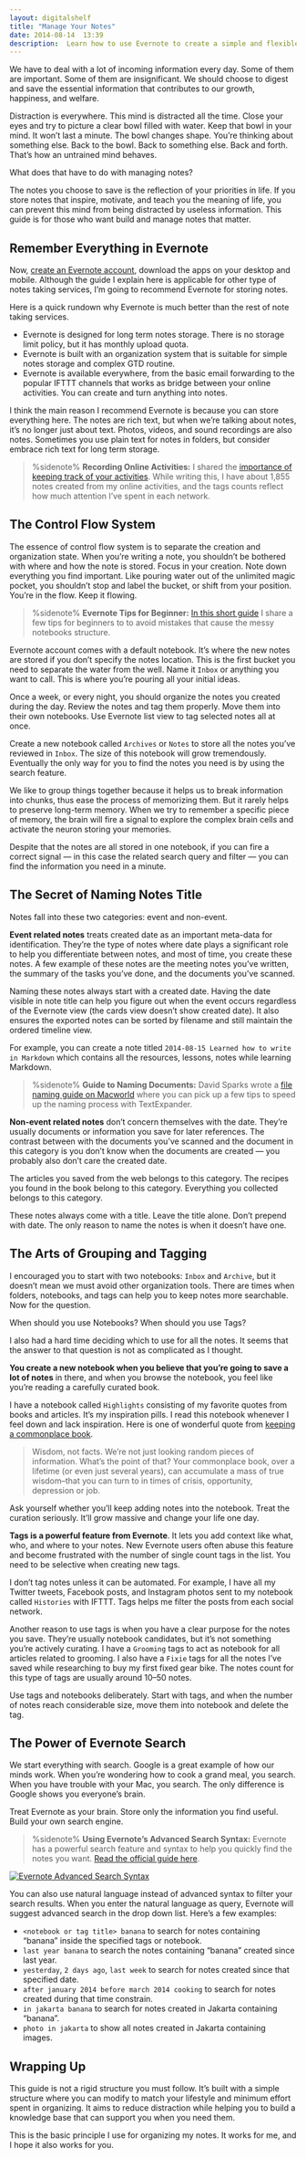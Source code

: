 ```yaml
---
layout: digitalshelf
title: "Manage Your Notes"
date: 2014-08-14  13:39
description:  Learn how to use Evernote to create a simple and flexible framework to keep all your notes organized and easily searchable.
---
```


We have to deal with a lot of incoming information every day. Some of them are important. Some of them are insignificant. We should choose to digest  and save the essential information that contributes to our growth, happiness, and welfare.

Distraction is everywhere. This mind is distracted all the time. Close your eyes and try to picture a clear bowl filled with water. Keep that bowl in your mind. It won’t last a minute. The bowl changes shape. You’re thinking about something else. Back to the bowl. Back to something else. Back and forth. That’s how an untrained mind behaves.

What does that have to do with managing notes?

The notes you choose to save is the reflection of your priorities in life. If you store notes that inspire, motivate, and teach you the meaning of life, you can prevent this mind from being distracted by useless information. This guide is for those who want build and manage notes that matter.

## Remember Everything in Evernote

Now, [create an Evernote account](https://www.evernote.com/referral/Registration.action?uid=4069191&sig=f73fab7c71caeed669c2e9a2a93e4023 "Create Evernote Account"), download the apps on your desktop and mobile. Although the guide I explain here is applicable for other type of notes taking services, I’m going to recommend Evernote for storing notes.

Here is a quick rundown why Evernote is much better than the rest of note taking services.

- Evernote is designed for long term notes storage. There is no storage limit policy, but it has monthly upload quota.
- Evernote is built with an organization system that is suitable for simple notes storage and complex GTD routine.
- Evernote is available everywhere, from the basic email forwarding to the popular IFTTT channels that works as bridge between your online activities. You can create and turn anything into notes.

I think the main reason I recommend Evernote is because you can store everything here. The notes are rich text, but when we’re talking about notes, it’s no longer just about text. Photos, videos, and sound recordings are also notes. Sometimes you use plain text for notes in folders, but consider embrace rich text for long term storage.

> %sidenote%
> **Recording Online Activities:** I shared the [importance of keeping track of your activities](http://sayzlim.net/remember-everything "Remember Everything - Sayz Lim"). While writing this, I have about 1,855 notes created from my online activities, and the tags counts reflect how much attention I’ve spent in each network.

## The Control Flow System

The essence of control flow system is to separate the creation and organization state. When you’re writing a note, you shouldn’t be bothered with where and how the note is stored. Focus in your creation. Note down everything you find important. Like pouring water out of the unlimited magic pocket, you shouldn’t stop and label the bucket, or shift from your position. You’re in the flow. Keep it flowing.

> %sidenote%
> **Evernote Tips for Beginner:** [In this short guide](http://sayzlim.net/timeless-evernote-tips-beginner "Timeless Evernote Tips for Beginner - Sayz Lim") I share a few tips for beginners to to avoid mistakes that cause the messy notebooks structure.

Evernote account comes with a default notebook. It’s where the new notes are stored if you don’t specify the notes location. This is the first bucket you need to separate the water from the well. Name it `Inbox` or anything you want to call. This is where you’re pouring all your initial ideas.

Once a week, or every night, you should organize the notes you created during the day. Review the notes and tag them properly. Move them into their own notebooks. Use Evernote list view to tag selected notes all at once.

Create a new notebook called `Archives` or `Notes` to store all the notes you’ve reviewed in `Inbox`. The size of this notebook will grow tremendously. Eventually the only way for you to find the notes you need is by using the search feature.

We like to group things together because it helps us to break information into chunks, thus ease the process of memorizing them. But it rarely helps to preserve long-term memory. When we try to remember a specific piece of memory, the brain will fire a signal to explore the complex brain cells and activate the neuron storing your memories.

Despite that the notes are all stored in one notebook, if you can fire a correct signal — in this case the related search query and filter — you can find the information you need in a minute.

## The Secret of Naming Notes Title

Notes fall into these two categories: event and non-event.

**Event related notes** treats created date as an important meta-data for identification. They’re the type of notes where date plays a significant role to help you differentiate between notes, and most of time, you create these notes. A few example of these notes are the meeting notes you’ve written, the summary of the tasks you’ve done, and the documents you’ve scanned.

Naming these notes always start with a created date. Having the date visible in note title can help you figure out when the event occurs regardless of the Evernote view (the cards view doesn’t show created date). It also ensures the exported notes can be sorted by filename and still maintain the ordered timeline view.

For example, you can create a note titled `2014-08-15 Learned how to write in Markdown` which contains all the resources, lessons, notes while learning Markdown.

> %sidenote%
> **Guide to Naming Documents:** David Sparks wrote a [file naming guide on Macworld](http://www.macworld.com/article/1167126/how_i_name_files_on_my_mac.html "How I name files on my Mac - Macworld") where you can pick up a few tips to speed up the naming process with TextExpander.

**Non-event related notes** don’t concern themselves with the date. They’re usually documents or information you save for later references. The contrast between with the documents you’ve scanned and the document in this category is you don’t know when the documents are created — you probably also don’t care the created date.

The articles you saved from the web belongs to this category. The recipes you found in the book belong to this category. Everything you collected belongs to this category.

These notes always come with a title. Leave the title alone. Don’t prepend with date. The only reason to name the notes is when it doesn’t have one.

## The Arts of Grouping and Tagging

I encouraged you to start with two notebooks: `Inbox` and `Archive`, but it doesn’t mean we must avoid other organization tools. There are times when folders, notebooks, and tags can help you to keep notes more searchable. Now for the question.

When should you use Notebooks? When should you use Tags?

I also had a hard time deciding which to use for all the notes. It seems that the answer to that question is not as complicated as I thought.

**You create a new notebook when you believe that you’re going to save a lot of notes** in there, and when you browse the notebook, you feel like you’re reading a carefully curated book.

I have a notebook called `Highlights` consisting of my favorite quotes from books and articles. It’s my inspiration pills. I read this notebook whenever I feel down and lack inspiration. Here is one of wonderful quote from [keeping a commonplace book](http://www.ryanholiday.net/how-and-why-to-keep-a-commonplace-book/ "How And Why To Keep A “Commonplace Book” - RyanHoliday.net").

> Wisdom, not facts. We’re not just looking random pieces of information. What’s the point of that? Your commonplace book, over a lifetime (or even just several years), can accumulate a mass of true wisdom–that you can turn to in times of crisis, opportunity, depression or job.

Ask yourself whether you’ll keep adding notes into the notebook. Treat the curation seriously. It’ll grow massive and change your life one day.

**Tags is a powerful feature from Evernote**. It lets you add context like what, who, and where to your notes. New Evernote users often abuse this feature and become frustrated with the number of  single count tags in the list. You need to be selective when creating new tags.

I don’t tag notes unless it can be automated. For example, I have all my Twitter tweets, Facebook posts, and Instagram photos sent to my notebook called `Histories` with IFTTT. Tags helps me filter the posts from each social network.

Another reason to use tags is when you have a clear purpose for the notes you save. They’re usually notebook candidates, but it’s not something you’re actively curating. I have a `Grooming` tags to act as notebook for all articles related to grooming. I also have a `Fixie` tags for all the notes I’ve saved while researching to buy my first fixed gear bike. The notes count for this type of tags are usually around 10–50 notes.

Use tags and notebooks deliberately. Start with tags, and when the number of notes reach considerable size, move them into notebook and delete the tag.

## The Power of Evernote Search

We start everything with search. Google is a great example of how our minds work. When you’re wondering how to cook a grand meal, you search. When you have trouble with your Mac, you search. The only difference is Google shows you everyone’s brain.

Treat Evernote as your brain. Store only the information you find useful. Build your own search engine.

> %sidenote%
> **Using Evernote’s Advanced Search Syntax:** Evernote has a powerful search feature and syntax to help you quickly find the notes you want. [Read the official guide here](http://evernote.com/contact/support/kb/#!/article/23245321 "Using Evernote&#39;s advanced search syntax - Knowledge Base ...").

[ ![Evernote Advanced Search Syntax][150033] ](http://images.sayzlim.net/digitalshelf/notes_evenote_advanced_search.jpg "Evernote Advanced Search Syntax")

[150033]: http://images.sayzlim.net/digitalshelf/notes_evenote_advanced_search.jpg "Evernote Advanced Search Syntax"

You can also use natural language instead of advanced syntax to filter your search results. When you enter the natural language as query, Evernote will suggest advanced search in the drop down list. Here’s a few examples:

- `<notebook or tag title> banana` to search for notes containing “banana” inside the specified tags or notebook.
- `last year banana` to search the notes containing “banana” created since last year.
- `yesterday`, `2 days ago`, `last week` to search for notes created since that specified date.
- `after january 2014 before march 2014 cooking` to search for notes created during that time constrain.
- `in jakarta banana` to search for notes created in Jakarta containing “banana”.
- `photo in jakarta` to show all notes created in Jakarta containing images.

## Wrapping Up

This guide is not a rigid structure you must follow. It’s built with a simple structure where you can modify to match your lifestyle and minimum effort spent in organizing. It aims to reduce distraction while helping you to build a knowledge base that can support you when you need them.

This is the basic principle I use for organizing my notes. It works for me, and I hope it also works for you.
